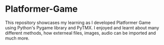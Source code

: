 # Platformer-Game
This repository showcases my learning as I developed Platformer Game using Python's Pygame library and PyTMX. I enjoyed and learnt about many different methods, how externeal files, images, audio can be imported and much more. 
